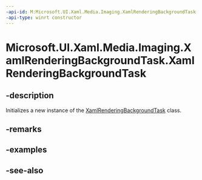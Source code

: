 ```yaml
---
-api-id: M:Microsoft.UI.Xaml.Media.Imaging.XamlRenderingBackgroundTask.#ctor
-api-type: winrt constructor
---
```


<!-- Method syntax
protected XamlRenderingBackgroundTask()
-->

# Microsoft.UI.Xaml.Media.Imaging.XamlRenderingBackgroundTask.XamlRenderingBackgroundTask

## -description
Initializes a new instance of the [XamlRenderingBackgroundTask](xamlrenderingbackgroundtask.md) class.

## -remarks

## -examples

## -see-also
